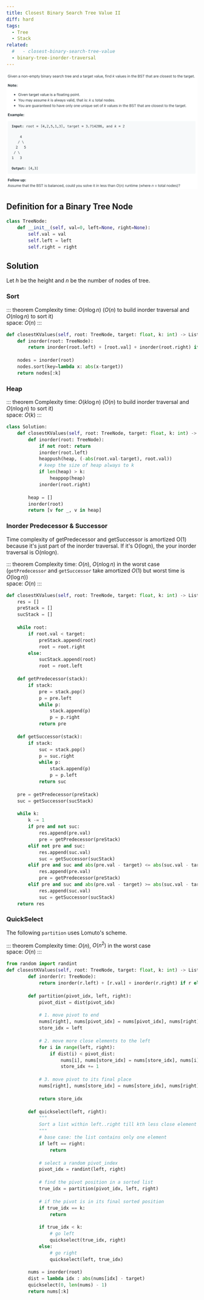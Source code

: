 ```yaml
---
title: Closest Binary Search Tree Value II
diff: hard
tags:
  - Tree
  - Stack
related:
  #   - closest-binary-search-tree-value
  - binary-tree-inorder-traversal
---
```


<img class="medium-zoom" src="/algo/closest-binary-search-tree-value-ii.png" alt="https://leetcode.com/problems/closest-binary-search-tree-value-ii">

## Definition for a Binary Tree Node

```py
class TreeNode:
    def __init__(self, val=0, left=None, right=None):
        self.val = val
        self.left = left
        self.right = right
```

## Solution

Let $h$ be the height and $n$ be the number of nodes of tree.

### Sort

::: theorem Complexity
time: $O(n\log n)$ ($O(n)$ to build inorder traversal and $O(n\log n)$ to sort it)  
space: $O(n)$
:::

```py
def closestKValues(self, root: TreeNode, target: float, k: int) -> List[int]:
    def inorder(root: TreeNode):
        return inorder(root.left) + [root.val] + inorder(root.right) if root else []

    nodes = inorder(root)
    nodes.sort(key=lambda x: abs(x-target))
    return nodes[:k]
```

### Heap

::: theorem Complexity
time: $O(k\log n)$ ($O(n)$ to build inorder traversal and $O(n\log n)$ to sort it)  
space: $O(k)$
:::

```py
class Solution:
    def closestKValues(self, root: TreeNode, target: float, k: int) -> List[int]:
        def inorder(root: TreeNode):
            if not root: return
            inorder(root.left)
            heappush(heap, (-abs(root.val-target), root.val))
            # keep the size of heap always to k
            if len(heap) > k:
                heappop(heap)
            inorder(root.right)

        heap = []
        inorder(root)
        return [v for _, v in heap]
```

### Inorder Predecessor & Successor

Time complexity of getPredecessor and getSuccessor is amortized O(1) because it's just part of the inorder traversal. If it's O(logn), the your inorder traversal is O(nlogn).

::: theorem Complexity
time: $O(n)$, $O(n\log n)$ in the worst case (`getPredecessor` and `getSuccessor` take amortized $O(1)$ but worst time is $O(\log n)$)  
space: $O(n)$
:::

```py
def closestKValues(self, root: TreeNode, target: float, k: int) -> List[int]:
    res = []
    preStack = []
    sucStack = []

    while root:
        if root.val < target:
            preStack.append(root)
            root = root.right
        else:
            sucStack.append(root)
            root = root.left

    def getPredecessor(stack):
        if stack:
            pre = stack.pop()
            p = pre.left
            while p:
                stack.append(p)
                p = p.right
            return pre

    def getSuccessor(stack):
        if stack:
            suc = stack.pop()
            p = suc.right
            while p:
                stack.append(p)
                p = p.left
            return suc

    pre = getPredecessor(preStack)
    suc = getSuccessor(sucStack)

    while k:
        k -= 1
        if pre and not suc:
            res.append(pre.val)
            pre = getPredecessor(preStack)
        elif not pre and suc:
            res.append(suc.val)
            suc = getSuccessor(sucStack)
        elif pre and suc and abs(pre.val - target) <= abs(suc.val - target):
            res.append(pre.val)
            pre = getPredecessor(preStack)
        elif pre and suc and abs(pre.val - target) >= abs(suc.val - target):
            res.append(suc.val)
            suc = getSuccessor(sucStack)
    return res
```

### QuickSelect

The following `partition` uses Lomuto's scheme.

<!-- REDO in Hoare's scheme. -->

::: theorem Complexity
time: $O(n)$, $O(n^2)$ in the worst case  
space: $O(n)$
:::

```py
from random import randint
def closestKValues(self, root: TreeNode, target: float, k: int) -> List[int]:
        def inorder(r: TreeNode):
            return inorder(r.left) + [r.val] + inorder(r.right) if r else []

        def partition(pivot_idx, left, right):
            pivot_dist = dist(pivot_idx)

            # 1. move pivot to end
            nums[right], nums[pivot_idx] = nums[pivot_idx], nums[right]
            store_idx = left

            # 2. move more close elements to the left
            for i in range(left, right):
                if dist(i) < pivot_dist:
                    nums[i], nums[store_idx] = nums[store_idx], nums[i]
                    store_idx += 1

            # 3. move pivot to its final place
            nums[right], nums[store_idx] = nums[store_idx], nums[right]

            return store_idx

        def quickselect(left, right):
            """
            Sort a list within left..right till kth less close element takes its place.
            """
            # base case: the list contains only one element
            if left == right:
                return

            # select a random pivot_index
            pivot_idx = randint(left, right)

            # find the pivot position in a sorted list
            true_idx = partition(pivot_idx, left, right)

            # if the pivot is in its final sorted position
            if true_idx == k:
                return

            if true_idx < k:
                # go left
                quickselect(true_idx, right)
            else:
                # go right
                quickselect(left, true_idx)

        nums = inorder(root)
        dist = lambda idx : abs(nums[idx] - target)
        quickselect(0, len(nums) - 1)
        return nums[:k]
```
